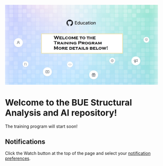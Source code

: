 ![Welcome to the BUE Structural Analysis and AI repository](https://github.com//Ahmed-A-Torky/BUE-AI-Structural-Engineering-Beginner/blob/main/tr1.jpg?raw=true)

# Welcome to the BUE Structural Analysis and AI repository! 

The training program will start soon!

## Notifications
Click the Watch button at the top of the page and select your [notification preferences](https://docs.github.com/en/account-and-profile/managing-subscriptions-and-notifications-on-github/setting-up-notifications/configuring-notifications#configuring-your-watch-settings-for-an-individual-repository). 
